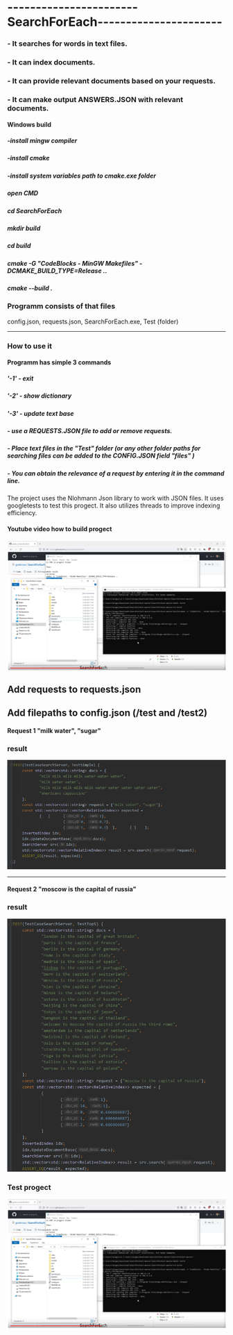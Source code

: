 # -----------------------SearchForEach----------------------
### - It searches for words in text files.
### - It can index documents.
### - It can provide relevant documents based on your requests.
### - It can make output ANSWERS.JSON with relevant documents.


#### Windows build
##### -install mingw compiler
##### -install cmake
##### -install system variables path to cmake.exe folder

##### open CMD 
##### cd SearchForEach
##### mkdir build
##### cd build
##### cmake -G "CodeBlocks - MinGW Makefiles" -DCMAKE_BUILD_TYPE=Release ..
##### cmake --build .

### Programm consists of that files 
config.json,
requests.json,
SearchForEach.exe,
Test (folder)
____
### How to use it

#### Programm has simple 3 commands
##### '-1' - exit
##### '-2' - show dictionary
##### '-3' - update text base

##### - use a REQUESTS.JSON file to add or remove requests.
##### - Place text files in the "Test" folder (or any other folder paths for searching files can be added to the CONFIG.JSON field "files" )
##### - You can obtain the relevance of a request by entering it in the command line.

The project uses the Nlohmann Json library to work with JSON files.
It uses googletests to test this progect.
It also utilizes threads to improve indexing efficiency.

#### Youtube video how to build progect
[![build video](https://github.com/goderxxa/SearchForEach/blob/master/prg/video.png)](https://www.youtube.com/watch?v=DfH6WQ6D14Q)

## Add requests to requests.json
## Add filepaths to config.json (/test and /test2)
#### Request 1 "milk water", "sugar"
### result
![test1 image](https://github.com/goderxxa/SearchForEach/blob/master/prg/test%201.png)
____
#### Request 2 "moscow is the capital of russia"
### result
![test2 image](https://github.com/goderxxa/SearchForEach/blob/master/prg/test%202.png)

### Test progect
[![build video](https://github.com/goderxxa/SearchForEach/blob/master/prg/video.png)](https://www.youtube.com/watch?v=-aQmf-QL6cs)
